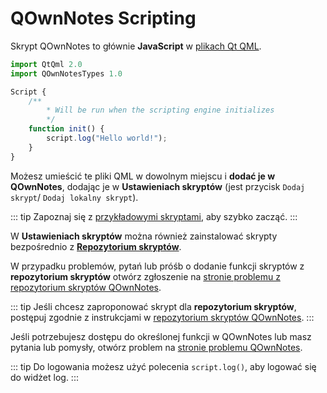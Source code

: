 # QOwnNotes Scripting

Skrypt QOwnNotes to głównie **JavaScript** w [plikach Qt QML](https://doc.qt.io/qt-5/qtqml-index.html).

```js
import QtQml 2.0
import QOwnNotesTypes 1.0

Script {
    /**
        * Will be run when the scripting engine initializes
        */
    function init() {
        script.log("Hello world!");
    }
}
```

Możesz umieścić te pliki QML w dowolnym miejscu i **dodać je w QOwnNotes**, dodając je w **Ustawieniach skryptów** (jest przycisk `Dodaj skrypt`/ `Dodaj lokalny skrypt`).

::: tip
Zapoznaj się z [przykładowymi skryptami](https://github.com/pbek/QOwnNotes/blob/main/docs/scripting/examples), aby szybko zacząć.
:::

W **Ustawieniach skryptów** można również zainstalować skrypty bezpośrednio z [**Repozytorium skryptów**](https://github.com/qownnotes/scripts).

W przypadku problemów, pytań lub próśb o dodanie funkcji skryptów z **repozytorium skryptów** otwórz zgłoszenie na [stronie problemu z repozytorium skryptów QOwnNotes](https://github.com/qownnotes/scripts/issues).

::: tip
Jeśli chcesz zaproponować skrypt dla **repozytorium skryptów**, postępuj zgodnie z instrukcjami w [repozytorium skryptów QOwnNotes](https://github.com/qownnotes/scripts).
:::

Jeśli potrzebujesz dostępu do określonej funkcji w QOwnNotes lub masz pytania lub pomysły, otwórz problem na [stronie problemu QOwnNotes](https://github.com/pbek/QOwnNotes/issues).

::: tip
Do logowania możesz użyć polecenia `script.log()`, aby logować się do widżet log.
:::